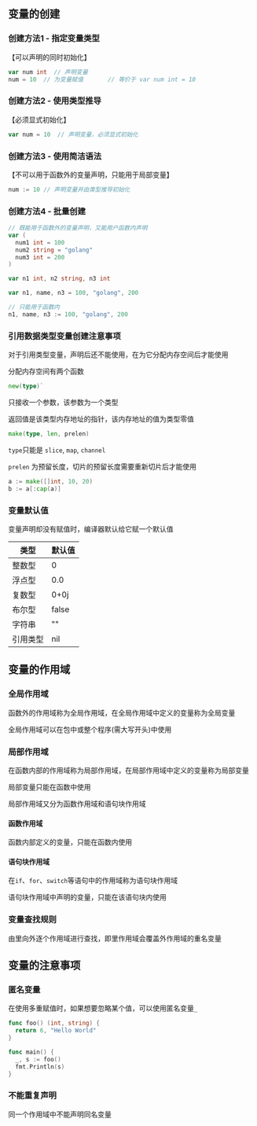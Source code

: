 ## 变量的创建

### 创建方法1 - 指定变量类型

【可以声明的同时初始化】

```go
var num int  // 声明变量      
num = 10  // 为变量赋值       // 等价于 var num int = 10
```

### 创建方法2 - 使用类型推导

【必须显式初始化】

```go
var num = 10  // 声明变量，必须显式初始化
```

### 创建方法3 - 使用简洁语法

【不可以用于函数外的变量声明，只能用于局部变量】

```go
num := 10 // 声明变量并由类型推导初始化
```

### 创建方法4 - 批量创建

```go
// 既能用于函数外的变量声明，又能用户函数内声明
var (                                      
  num1 int = 100
  num2 string = "golang"
  num3 int = 200
)

var n1 int, n2 string, n3 int

var n1, name, n3 = 100, "golang", 200

// 只能用于函数内
n1, name, n3 := 100, "golang", 200
```

### 引用数据类型变量创建注意事项

对于引用类型变量，声明后还不能使用，在为它分配内存空间后才能使用

分配内存空间有两个函数

```go
new(type)`
```

只接收一个参数，该参数为一个类型

返回值是该类型内存地址的指针，该内存地址的值为类型零值

```go
make(type, len, prelen)
```

`type`只能是 `slice`, `map`, `channel`

`prelen` 为预留长度，切片的预留长度需要重新切片后才能使用

```go
a := make([]int, 10, 20)
b := a[:cap(a)]
```

### 变量默认值

变量声明却没有赋值时，编译器默认给它赋一个默认值

| 类型     | 默认值 |
| -------- | ------ |
| 整数型   | 0      |
| 浮点型   | 0.0    |
| 复数型   | 0+0j   |
| 布尔型   | false  |
| 字符串   | ""     |
| 引用类型 | nil    |



## 变量的作用域

### 全局作用域

函数外的作用域称为全局作用域，在全局作用域中定义的变量称为全局变量

全局作用域可以在包中或整个程序(需大写开头)中使用

### 局部作用域

在函数内部的作用域称为局部作用域，在局部作用域中定义的变量称为局部变量

局部变量只能在函数中使用

局部作用域又分为函数作用域和语句块作用域

#### 函数作用域

函数内部定义的变量，只能在函数内使用

#### 语句块作用域

在`if`、`for`、`switch`等语句中的作用域称为语句块作用域

语句块作用域中声明的变量，只能在该语句块内使用

### 变量查找规则

由里向外逐个作用域进行查找，即里作用域会覆盖外作用域的重名变量



## 变量的注意事项

### 匿名变量

在使用多重赋值时，如果想要忽略某个值，可以使用匿名变量`_`

```go
func foo() (int, string) {
  return 6, "Hello World"
}

func main() {
  _, s := foo()
  fmt.Println(s)
}
```

### 不能重复声明

同一个作用域中不能声明同名变量